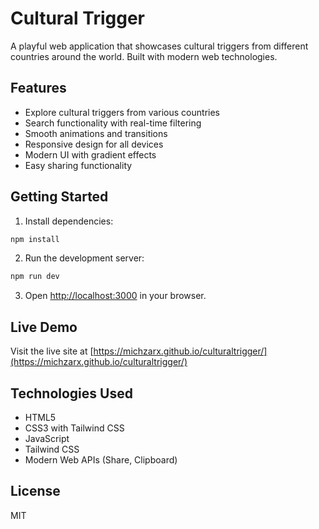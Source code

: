# Cultural Trigger

A playful web application that showcases cultural triggers from different countries around the world. Built with modern web technologies.

## Features

- Explore cultural triggers from various countries
- Search functionality with real-time filtering
- Smooth animations and transitions
- Responsive design for all devices
- Modern UI with gradient effects
- Easy sharing functionality

## Getting Started

1. Install dependencies:
```bash
npm install
```

2. Run the development server:
```bash
npm run dev
```

3. Open [http://localhost:3000](http://localhost:3000) in your browser.

## Live Demo
Visit the live site at [https://michzarx.github.io/culturaltrigger/](https://michzarx.github.io/culturaltrigger/)

## Technologies Used

- HTML5
- CSS3 with Tailwind CSS
- JavaScript
- Tailwind CSS
- Modern Web APIs (Share, Clipboard)

## License

MIT
